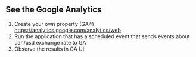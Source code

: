 ## See the Google Analytics

1. Create your own property (GA4) https://analytics.google.com/analytics/web
2. Run the application that has a scheduled event that sends events about uah/usd exchange rate to GA
3. Observe the results in GA UI